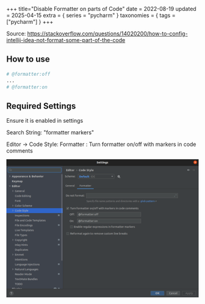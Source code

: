 +++
title="Disable Formatter on parts of Code"
date = 2022-08-19
updated = 2025-04-15
extra = { series = "pycharm" }
taxonomies = { tags = ["pycharm"] }
+++

Source: <https://stackoverflow.com/questions/14020200/how-to-config-intellij-idea-not-format-some-part-of-the-code>

## How to use

```python
# @formatter:off
...
# @formatter:on
```

## Required Settings

Ensure it is enabled in settings

Search String: "formatter markers"

Editor -> Code Style: Formatter : Turn formatter on/off with markers in code comments

![Screen Shot](scrshot.png)
